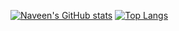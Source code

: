 [![Naveen's GitHub stats](https://github-readme-stats.vercel.app/api?username=NaveenTayyebi&bg_color=30,5151FF,E0E0FF&title_color=fff&text_color=fff)](https://github.com/NaveenTayyebi/github-readme-stats)
<span width="50px"></span>
[![Top Langs](https://github-readme-stats.vercel.app/api/top-langs/?username=NaveenTayyebi&langs_count=8)](https://github.com/NaveenTayyebi/github-readme-stats)
